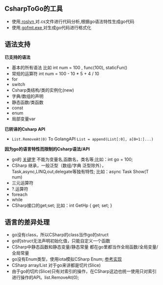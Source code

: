 ## CsharpToGo的工具

* 使用[ roslyn ](https://github.com/dotnet/roslyn)对.cs文件进行代码分析,根据go语法特性生成go代码
* 使用[ gofmt.exe ](https://golang.org/cmd/gofmt/)对生成go代码进行格式化


## 语法支持

**已支持的语法**
* 基本的所有语法 比如 int num = 100 , func(100), staticFun() 
* 常规的运算符  int num = 100 - 10 * 5 + 4 / 10
* for
* switch
* Csharp类结构/类的实例化(new)
* 字典/数组的声明
* 静态函数/类函数
* const
* enum
* 局部变量var 

**已转译的Csharp API**

* `List.RemoveAt(0)` To GolangAPI  `List = append(List[:0], a[0+1:]...)`



**因为go的语言特性而限制的Csharp语法/API**

* go的 [关键字](https://github.com/Unknwon/the-way-to-go_ZH_CN/blob/master/eBook/04.1.md) 不能为变量名,函数名，类名等;比如：int go = 100;
* CSharp 继承，一般泛型（数组/字典 泛型除外），Task,async,LINQ,out,delegate等独有特性; 比如：async Task Show<T>(T num)
* 三元运算符
* ?.运算符
* foreach
* while
* CSharp接口的get;set; 比如：int GetHp { get; set; }

## 语言的差异处理

* go没有class，所以CSharp的class当作go的struct
* go的struct无法声明初始化值，只能自定义一个函数
* CSharp中静态函数和静态变量/静态常量 都在go里都当作全局函数/全局变量/全局常量
* go没有Enum类型，使用iota模拟CSharp Enum; [参考实现](https://studygolang.com/articles/5386)
* CSharp array/List 对于go来讲都是切片(Slice)
* 由于go的切片(Slice)只有对索引的操作，在CSharp这边也统一使用只对索引进行操作的API。list.RemoveAt(0);






